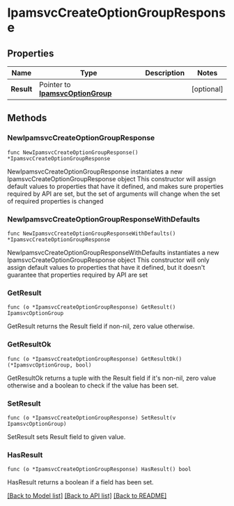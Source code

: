 # IpamsvcCreateOptionGroupResponse

## Properties

Name | Type | Description | Notes
------------ | ------------- | ------------- | -------------
**Result** | Pointer to [**IpamsvcOptionGroup**](IpamsvcOptionGroup.md) |  | [optional] 

## Methods

### NewIpamsvcCreateOptionGroupResponse

`func NewIpamsvcCreateOptionGroupResponse() *IpamsvcCreateOptionGroupResponse`

NewIpamsvcCreateOptionGroupResponse instantiates a new IpamsvcCreateOptionGroupResponse object
This constructor will assign default values to properties that have it defined,
and makes sure properties required by API are set, but the set of arguments
will change when the set of required properties is changed

### NewIpamsvcCreateOptionGroupResponseWithDefaults

`func NewIpamsvcCreateOptionGroupResponseWithDefaults() *IpamsvcCreateOptionGroupResponse`

NewIpamsvcCreateOptionGroupResponseWithDefaults instantiates a new IpamsvcCreateOptionGroupResponse object
This constructor will only assign default values to properties that have it defined,
but it doesn't guarantee that properties required by API are set

### GetResult

`func (o *IpamsvcCreateOptionGroupResponse) GetResult() IpamsvcOptionGroup`

GetResult returns the Result field if non-nil, zero value otherwise.

### GetResultOk

`func (o *IpamsvcCreateOptionGroupResponse) GetResultOk() (*IpamsvcOptionGroup, bool)`

GetResultOk returns a tuple with the Result field if it's non-nil, zero value otherwise
and a boolean to check if the value has been set.

### SetResult

`func (o *IpamsvcCreateOptionGroupResponse) SetResult(v IpamsvcOptionGroup)`

SetResult sets Result field to given value.

### HasResult

`func (o *IpamsvcCreateOptionGroupResponse) HasResult() bool`

HasResult returns a boolean if a field has been set.


[[Back to Model list]](../README.md#documentation-for-models) [[Back to API list]](../README.md#documentation-for-api-endpoints) [[Back to README]](../README.md)


